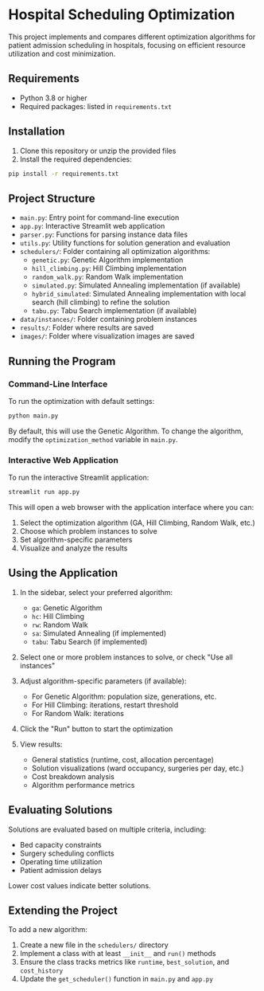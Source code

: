 # Hospital Scheduling Optimization

This project implements and compares different optimization algorithms for patient admission scheduling in hospitals, focusing on efficient resource utilization and cost minimization.

## Requirements

- Python 3.8 or higher
- Required packages: listed in `requirements.txt`

## Installation

1. Clone this repository or unzip the provided files
2. Install the required dependencies:

```bash
pip install -r requirements.txt
```

## Project Structure

- `main.py`: Entry point for command-line execution
- `app.py`: Interactive Streamlit web application
- `parser.py`: Functions for parsing instance data files
- `utils.py`: Utility functions for solution generation and evaluation
- `schedulers/`: Folder containing all optimization algorithms:
  - `genetic.py`: Genetic Algorithm implementation
  - `hill_climbing.py`: Hill Climbing implementation
  - `random_walk.py`: Random Walk implementation
  - `simulated.py`: Simulated Annealing implementation (if available)
  - `hybrid_simulated`: Simulated Annealing implementation with local search (hill climbing) to refine the solution 
  - `tabu.py`: Tabu Search implementation (if available)
- `data/instances/`: Folder containing problem instances
- `results/`: Folder where results are saved
- `images/`: Folder where visualization images are saved

## Running the Program

### Command-Line Interface

To run the optimization with default settings:

```bash
python main.py
```

By default, this will use the Genetic Algorithm. To change the algorithm, modify the `optimization_method` variable in `main.py`.

### Interactive Web Application

To run the interactive Streamlit application:

```bash
streamlit run app.py
```

This will open a web browser with the application interface where you can:
1. Select the optimization algorithm (GA, Hill Climbing, Random Walk, etc.)
2. Choose which problem instances to solve
3. Set algorithm-specific parameters
4. Visualize and analyze the results

## Using the Application

1. In the sidebar, select your preferred algorithm:
   - `ga`: Genetic Algorithm
   - `hc`: Hill Climbing
   - `rw`: Random Walk
   - `sa`: Simulated Annealing (if implemented)
   - `tabu`: Tabu Search (if implemented)

2. Select one or more problem instances to solve, or check "Use all instances"

3. Adjust algorithm-specific parameters (if available):
   - For Genetic Algorithm: population size, generations, etc.
   - For Hill Climbing: iterations, restart threshold
   - For Random Walk: iterations

4. Click the "Run" button to start the optimization

5. View results:
   - General statistics (runtime, cost, allocation percentage)
   - Solution visualizations (ward occupancy, surgeries per day, etc.)
   - Cost breakdown analysis
   - Algorithm performance metrics

## Evaluating Solutions

Solutions are evaluated based on multiple criteria, including:
- Bed capacity constraints
- Surgery scheduling conflicts
- Operating time utilization
- Patient admission delays

Lower cost values indicate better solutions.

## Extending the Project

To add a new algorithm:
1. Create a new file in the `schedulers/` directory
2. Implement a class with at least `__init__` and `run()` methods
3. Ensure the class tracks metrics like `runtime`, `best_solution`, and `cost_history`
4. Update the `get_scheduler()` function in `main.py` and `app.py`